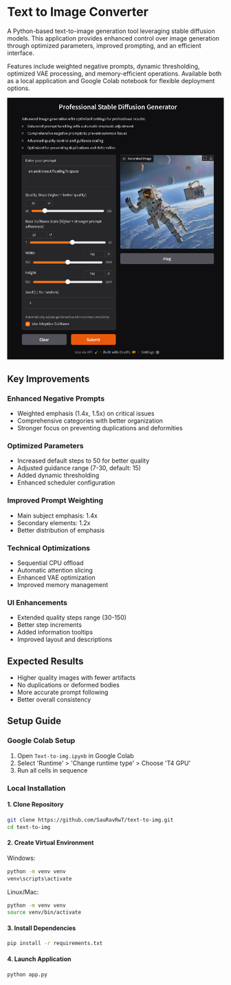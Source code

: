 # Text to Image Converter
A Python-based text-to-image generation tool leveraging stable diffusion models. This application provides enhanced control over image generation through optimized parameters, improved prompting, and an efficient interface.

Features include weighted negative prompts, dynamic thresholding, optimized VAE processing, and memory-efficient operations. Available both as a local application and Google Colab notebook for flexible deployment options.

<img src="./Images/txt-to-img-1.png"/>

## Key Improvements

### Enhanced Negative Prompts
- Weighted emphasis (1.4x, 1.5x) on critical issues
- Comprehensive categories with better organization
- Stronger focus on preventing duplications and deformities

### Optimized Parameters
- Increased default steps to 50 for better quality
- Adjusted guidance range (7-30, default: 15)
- Added dynamic thresholding
- Enhanced scheduler configuration

### Improved Prompt Weighting
- Main subject emphasis: 1.4x
- Secondary elements: 1.2x
- Better distribution of emphasis

### Technical Optimizations
- Sequential CPU offload
- Automatic attention slicing
- Enhanced VAE optimization
- Improved memory management

### UI Enhancements
- Extended quality steps range (30-150)
- Better step increments
- Added information tooltips
- Improved layout and descriptions

## Expected Results
- Higher quality images with fewer artifacts
- No duplications or deformed bodies
- More accurate prompt following
- Better overall consistency

## Setup Guide

### Google Colab Setup
1. Open `Text-to-img.ipynb` in Google Colab
2. Select 'Runtime' > 'Change runtime type' > Choose 'T4 GPU'
3. Run all cells in sequence

### Local Installation

#### 1. Clone Repository
```bash
git clone https://github.com/SauRavRwT/text-to-img.git
cd text-to-img
```

#### 2. Create Virtual Environment
Windows:
```bash
python -m venv venv
venv\scripts\activate
```

Linux/Mac:
```bash
python -m venv venv
source venv/bin/activate
```

#### 3. Install Dependencies
```bash
pip install -r requirements.txt
```

#### 4. Launch Application
```bash
python app.py
```
